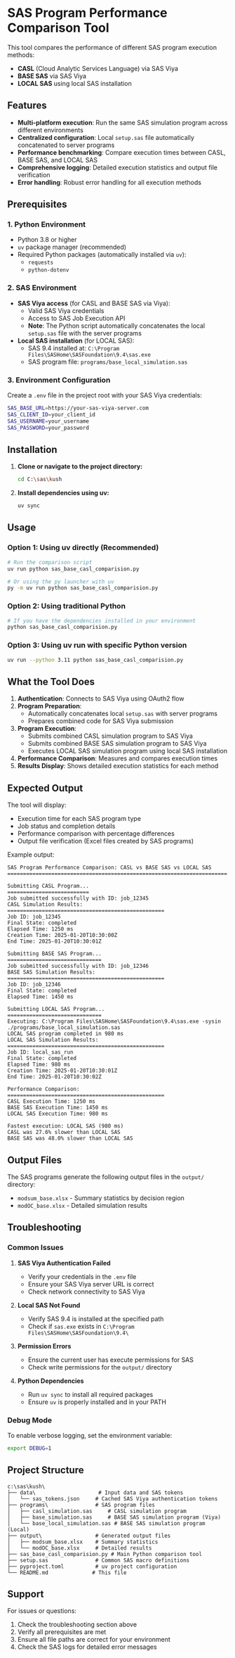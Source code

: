 # SAS Program Performance Comparison Tool

This tool compares the performance of different SAS program execution methods:
- **CASL** (Cloud Analytic Services Language) via SAS Viya
- **BASE SAS** via SAS Viya
- **LOCAL SAS** using local SAS installation

## Features

- **Multi-platform execution**: Run the same SAS simulation program across different environments
- **Centralized configuration**: Local `setup.sas` file automatically concatenated to server programs
- **Performance benchmarking**: Compare execution times between CASL, BASE SAS, and LOCAL SAS
- **Comprehensive logging**: Detailed execution statistics and output file verification
- **Error handling**: Robust error handling for all execution methods

## Prerequisites

### 1. Python Environment
- Python 3.8 or higher
- `uv` package manager (recommended)
- Required Python packages (automatically installed via `uv`):
  - `requests`
  - `python-dotenv`

### 2. SAS Environment
- **SAS Viya access** (for CASL and BASE SAS via Viya):
  - Valid SAS Viya credentials
  - Access to SAS Job Execution API
  - **Note**: The Python script automatically concatenates the local `setup.sas` file with the server programs
- **Local SAS installation** (for LOCAL SAS):
  - SAS 9.4 installed at: `C:\Program Files\SASHome\SASFoundation\9.4\sas.exe`
  - SAS program file: `programs/base_local_simulation.sas`

### 3. Environment Configuration
Create a `.env` file in the project root with your SAS Viya credentials:
```bash
SAS_BASE_URL=https://your-sas-viya-server.com
SAS_CLIENT_ID=your_client_id
SAS_USERNAME=your_username
SAS_PASSWORD=your_password
```

## Installation

1. **Clone or navigate to the project directory:**
   ```bash
   cd C:\sas\kush
   ```

2. **Install dependencies using uv:**
   ```bash
   uv sync
   ```

## Usage

### Option 1: Using uv directly (Recommended)

```bash
# Run the comparison script
uv run python sas_base_casl_comparision.py

# Or using the py launcher with uv
py -m uv run python sas_base_casl_comparision.py
```

### Option 2: Using traditional Python

```bash
# If you have the dependencies installed in your environment
python sas_base_casl_comparision.py
```

### Option 3: Using uv run with specific Python version

```bash
uv run --python 3.11 python sas_base_casl_comparision.py
```

## What the Tool Does

1. **Authentication**: Connects to SAS Viya using OAuth2 flow
2. **Program Preparation**:
   - Automatically concatenates local `setup.sas` with server programs
   - Prepares combined code for SAS Viya submission
3. **Program Execution**:
   - Submits combined CASL simulation program to SAS Viya
   - Submits combined BASE SAS simulation program to SAS Viya
   - Executes LOCAL SAS simulation program using local SAS installation
4. **Performance Comparison**: Measures and compares execution times
5. **Results Display**: Shows detailed execution statistics for each method

## Expected Output

The tool will display:
- Execution time for each SAS program type
- Job status and completion details
- Performance comparison with percentage differences
- Output file verification (Excel files created by SAS programs)

Example output:
```
SAS Program Performance Comparison: CASL vs BASE SAS vs LOCAL SAS
======================================================================

Submitting CASL Program...
==========================
Job submitted successfully with ID: job_12345
CASL Simulation Results:
==================================================
Job ID: job_12345
Final State: completed
Elapsed Time: 1250 ms
Creation Time: 2025-01-20T10:30:00Z
End Time: 2025-01-20T10:30:01Z

Submitting BASE SAS Program...
==============================
Job submitted successfully with ID: job_12346
BASE SAS Simulation Results:
==================================================
Job ID: job_12346
Final State: completed
Elapsed Time: 1450 ms

Submitting LOCAL SAS Program...
==============================
Executing: C:\Program Files\SASHome\SASFoundation\9.4\sas.exe -sysin ./programs/base_local_simulation.sas
LOCAL SAS program completed in 980 ms
LOCAL SAS Simulation Results:
==================================================
Job ID: local_sas_run
Final State: completed
Elapsed Time: 980 ms
Creation Time: 2025-01-20T10:30:01Z
End Time: 2025-01-20T10:30:02Z

Performance Comparison:
==================================================
CASL Execution Time: 1250 ms
BASE SAS Execution Time: 1450 ms
LOCAL SAS Execution Time: 980 ms

Fastest execution: LOCAL SAS (980 ms)
CASL was 27.6% slower than LOCAL SAS
BASE SAS was 48.0% slower than LOCAL SAS
```

## Output Files

The SAS programs generate the following output files in the `output/` directory:
- `modsum_base.xlsx` - Summary statistics by decision region
- `modOC_base.xlsx` - Detailed simulation results

## Troubleshooting

### Common Issues

1. **SAS Viya Authentication Failed**
   - Verify your credentials in the `.env` file
   - Ensure your SAS Viya server URL is correct
   - Check network connectivity to SAS Viya

2. **Local SAS Not Found**
   - Verify SAS 9.4 is installed at the specified path
   - Check if `sas.exe` exists in `C:\Program Files\SASHome\SASFoundation\9.4\`

3. **Permission Errors**
   - Ensure the current user has execute permissions for SAS
   - Check write permissions for the `output/` directory

4. **Python Dependencies**
   - Run `uv sync` to install all required packages
   - Ensure `uv` is properly installed and in your PATH

### Debug Mode

To enable verbose logging, set the environment variable:
```bash
export DEBUG=1
```

## Project Structure

```
c:\sas\kush\
├── data\                    # Input data and SAS tokens
│   └── sas_tokens.json     # Cached SAS Viya authentication tokens
├── programs\               # SAS program files
│   ├── casl_simulation.sas     # CASL simulation program
│   ├── base_simulation.sas     # BASE SAS simulation program (Viya)
│   └── base_local_simulation.sas # BASE SAS simulation program (Local)
├── output\                 # Generated output files
│   ├── modsum_base.xlsx    # Summary statistics
│   └── modOC_base.xlsx     # Detailed results
├── sas_base_casl_comparision.py # Main Python comparison tool
├── setup.sas               # Common SAS macro definitions
├── pyproject.toml          # uv project configuration
└── README.md              # This file
```

## Support

For issues or questions:
1. Check the troubleshooting section above
2. Verify all prerequisites are met
3. Ensure all file paths are correct for your environment
4. Check the SAS logs for detailed error messages
